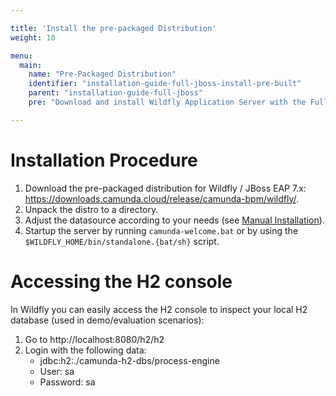 ```yaml
---

title: 'Install the pre-packaged Distribution'
weight: 10

menu:
  main:
    name: "Pre-Packaged Distribution"
    identifier: "installation-guide-full-jboss-install-pre-built"
    parent: "installation-guide-full-jboss"
    pre: "Download and install Wildfly Application Server with the Full Distribution pre-deployed and pre-configured."

---
```


# Installation Procedure

1. Download the pre-packaged distribution for Wildfly / JBoss EAP 7.x: https://downloads.camunda.cloud/release/camunda-bpm/wildfly/.
2. Unpack the distro to a directory.
3. Adjust the datasource according to your needs (see [Manual Installation](../../installation/full/jboss/manual.md)).
4. Startup the server by running `camunda-welcome.bat` or by using the `$WILDFLY_HOME/bin/standalone.{bat/sh}` script.


# Accessing the H2 console

In Wildfly you can easily access the H2 console to inspect your local H2 database (used in demo/evaluation scenarios):

1.  Go to http://localhost:8080/h2/h2
2.  Login with the following data:
    *   jdbc:h2:./camunda-h2-dbs/process-engine
    *   User: sa
    *   Password: sa
